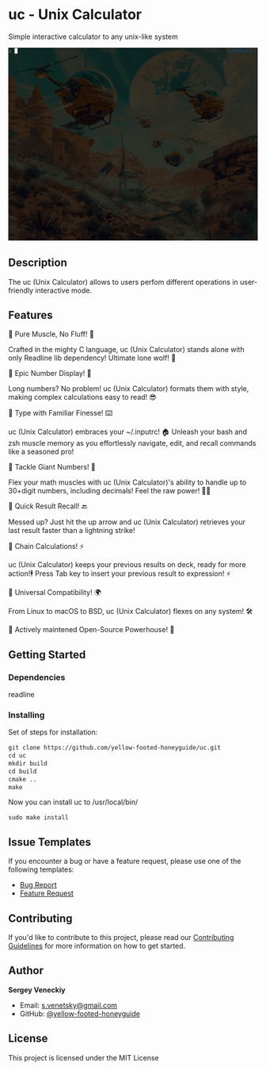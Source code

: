 # uc - Unix Calculator

Simple interactive calculator to any unix-like system

![usage-example](assets/uc_examples.gif)

## Description

The uc (Unix Calculator) allows to users perfom different operations in user-friendly interactive mode.

## Features
🌋 Pure Muscle, No Fluff! 💪

Crafted in the mighty C language, uc (Unix Calculator) stands alone with only Readline lib dependency! Ultimate lone wolf! 🐺

🌋 Epic Number Display! 🚀

Long numbers? No problem! uc (Unix Calculator) formats them with style, making complex calculations easy to read! 😎

🌋 Type with Familiar Finesse! ⌨️

uc (Unix Calculator) embraces your ~/.inputrc! 🏠 Unleash your bash and zsh muscle memory as you effortlessly navigate, edit, and recall commands like a seasoned pro!


🌋 Tackle Giant Numbers! 💪

Flex your math muscles with uc (Unix Calculator)'s ability to handle up to 30+digit numbers, including decimals! Feel the raw power! 💪🦾

🌋 Quick Result Recall! 🔙

Messed up? Just hit the up arrow and uc (Unix Calculator) retrieves your last result faster than a lightning strike!

🌋 Chain Calculations! ⚡

uc (Unix Calculator) keeps your previous results on deck, ready for more action!🕴
Press Tab key to insert your previous result to expression! ⚡

🌋 Universal Compatibility! 🌍

From Linux to macOS to BSD, uc (Unix Calculator) flexes on any system! 🛠

🌋 Actively maintened Open-Source Powerhouse! 💪


## Getting Started

### Dependencies
readline

### Installing
Set of steps for installation:

```
git clone https://github.com/yellow-footed-honeyguide/uc.git 
cd uc
mkdir build
cd build
cmake ..
make
```

Now you can install uc to /usr/local/bin/
```
sudo make install
```

## Issue Templates
If you encounter a bug or have a feature request, please use one of the following templates:

- [Bug Report](.github/ISSUE_TEMPLATE/bug_report.md)
- [Feature Request](.github/ISSUE_TEMPLATE/feature_request.md)

## Contributing

If you'd like to contribute to this project, please read our [Contributing Guidelines](CONTRIBUTING.md) for more information on how to get started.


## Author
**Sergey Veneckiy**
- Email: s.venetsky@gmail.com
- GitHub: [@yellow-footed-honeyguide](https://github.com/yellow-footed-honeyguide)

## License
This project is licensed under the MIT License


